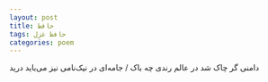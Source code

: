 ```yaml
---
layout: post
title: حافظ
tags: حافظ غزل
categories: poem
---
```


دامنی گر چاک شد در عالم رندی چه باک / جامه‌ای در نیک‌نامی نیز می‌باید درید